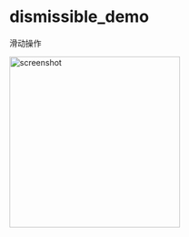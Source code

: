 # dismissible_demo

滑动操作

<img src="https://static.oonnnoo.com/upload/bd9XcUjiK.png" width="300" title="screenshot"/>

